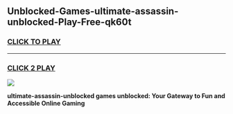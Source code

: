 
## Unblocked-Games-ultimate-assassin-unblocked-Play-Free-qk60t
<h3>
<a href="https://premium76.site?title=ultimate-assassin-unblocked&ref=12A">CLICK TO PLAY</a></h3>
<hr>

<h3>
<a href="https://premium76.site?title=ultimate-assassin-unblocked&ref=12A">CLICK 2 PLAY</a>
  
</h3>

<a href="https://premium76.site?title=ultimate-assassin-unblocked&ref=12A"><img src="https://clearcache.store/games.png"></a>


**ultimate-assassin-unblocked games unblocked: Your Gateway to Fun and Accessible Online Gaming**
